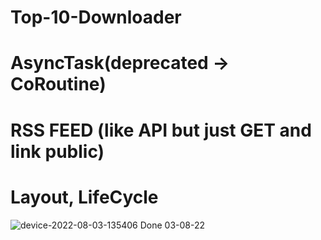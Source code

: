 # Top-10-Downloader
# AsyncTask(deprecated -> CoRoutine)
# RSS FEED (like API but just GET and link public)
# Layout, LifeCycle
![device-2022-08-03-135406](https://user-images.githubusercontent.com/75841838/182543655-4bd0e62c-0ec0-4216-9dc4-94690053bcb8.png)
Done 03-08-22
